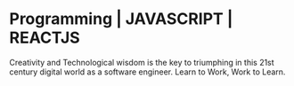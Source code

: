 # Programming | JAVASCRIPT | REACTJS
Creativity and Technological wisdom is the key to triumphing in this 21st century digital world as a software engineer. Learn to Work, Work to Learn.

